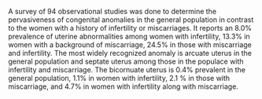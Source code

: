 A survey of 94 observational studies was done to determine the pervasiveness of congenital anomalies in the general population in contrast to the women with a history of infertility or miscarriages. It reports an 8.0% prevalence of uterine abnormalities among women with infertility, 13.3% in women with a background of miscarriage, 24.5% in those with miscarriage and infertility. The most widely recognized anomaly is arcuate uterus in the general population and septate uterus among those in the populace with infertility and miscarriage. The bicornuate uterus is 0.4% prevalent in the general population, 1.1% in women with infertility, 2.1 % in those with miscarriage, and 4.7% in women with infertility along with miscarriage.